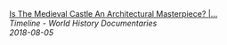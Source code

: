 <!--2024-07-21 00:18:13-->
<div class="yb">
  <a class="nodecor" href="/posts.html?istoriya/is_the_medieval_castle_an_architectural_masterpiece_secrets_of_the_castle_timeline">
    <img class="preview" data-videoid="GZmpn3nn2qE" src="https://i.ytimg.com/vi/GZmpn3nn2qE/hqdefault.jpg" align="middle" alt="">
  </a>
  <div class="inlbl text">
    <a class="nodecor" href="/posts.html?istoriya/is_the_medieval_castle_an_architectural_masterpiece_secrets_of_the_castle_timeline">Is The Medieval Castle An Architectural Masterpiece? |...</a><br>
    <i class="smaller2">Timeline - World History Documentaries</i><br>
    <i class="smaller3">2018-08-05</i>
  </div>
</div>
